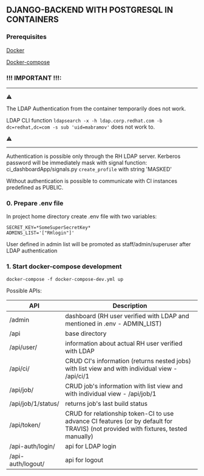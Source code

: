 ## DJANGO-BACKEND WITH POSTGRESQL IN CONTAINERS 

### Prerequisites

[Docker](https://docs.docker.com/engine/install/)

[Docker-compose](https://docs.docker.com/compose/install/#:~:text=Prerequisites,part%20of%20those%20desktop%20installs.)



### **!!!** IMPORTANT **!!!**:

---
⚠️ 

The LDAP Authentication from the container temporarily does not work.

LDAP CLI function 
`ldapsearch -x -h ldap.corp.redhat.com -b dc=redhat,dc=com -s sub 'uid=mabramov'`
does not work to.

⚠️ 

---

Authentication is possible only through the RH LDAP server.
Kerberos password will be immediately mask with signal function:
ci_dashboardApp/signals.py `create_profile` with string 'MASKED'

Without authentication is possible to communicate with CI instances predefined as PUBLIC.

### 0. Prepare .env file

In project home directory create .env file with two variables:

```
SECRET_KEY=*SomeSuperSecretKey*
ADMINS_LIST='["RHlogin"]'
```

User defined in admin list will be promoted as staff/admin/superuser after LDAP authentication

### 1. Start docker-compose development

```
docker-compose -f docker-compose-dev.yml up
```

Possible APIs:

| API                | Description                                                                                                                        |
| ------------------ |------------------------------------------------------------------------------------------------------------------------------------|
| /admin             | dashboard (RH user verified with LDAP and mentioned in .env - ADMIN_LIST)                                                          |
| /api               | base directory                                                                                                                     |
| /api/user/         | information about actual RH user verified with LDAP                                                                                |
| /api/ci/           | CRUD CI's information (returns nested jobs) with list view and with individual view - /api/ci/1                                    |
| /api/job/          | CRUD job's information with list view and with individual view - /api/job/1                                                        |
| /api/job/1/status/ | returns job's last build status                                                                                                    |
| /api/token/        | CRUD for relationship token-CI to use advance CI features (or by default for TRAVIS) (not provided with fixtures, tested manually) |
| /api-auth/login/   | api for LDAP login                                                                                                                 |
| /api-auth/logout/  | api for logout                                                                                                                     |